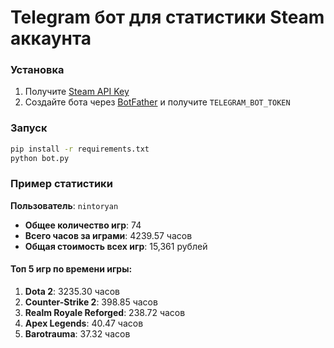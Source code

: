 # Telegram бот для статистики Steam аккаунта

### Установка
1. Получите [Steam API Key](https://steamcommunity.com/dev)
2. Создайте бота через [BotFather](https://t.me/BotFather) и получите `TELEGRAM_BOT_TOKEN`

### Запуск
```bash
pip install -r requirements.txt
python bot.py
```

### Пример статистики

**Пользователь**: `nintoryan`

- **Общее количество игр**: 74
- **Всего часов за играми**: 4239.57 часов
- **Общая стоимость всех игр**: 15,361 рублей

#### Топ 5 игр по времени игры:
1. **Dota 2**: 3235.30 часов
2. **Counter-Strike 2**: 398.85 часов
3. **Realm Royale Reforged**: 238.72 часов
4. **Apex Legends**: 40.47 часов
5. **Barotrauma**: 37.32 часов
